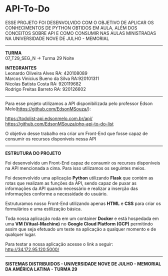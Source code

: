 # API-To-Do

ESSE PROJETO FOI DESENVOLVIDO COM O OBJETIVO DE APLICAR OS CONHECIMENTOS DE PYTHON OBTIDOS EM AULA, ALÉM DOS CONCEITOS SOBRE API E COMO CONSUMIR NAS AULAS MINISTRADAS NA UNIVERSIDADE NOVE DE JULHO - MEMORIAL

------------------------------------------------------------------------------------------------------------------------------

**TURMA**\
07_T29_SEG_N -> Turma 29 Noite

**INTEGRANTES**\
Leonardo Oliveira Alves                                        RA: 420108089\
Marcos Vinicius Bueno da Silva                                 RA:920101311\
Nicolas Batista Costa                                          RA: 920119682\
Rodrigo Freitas Barreto                                        RA: 920126602

------------------------------------------------------------------------------------------------------------------------------

Para esse projeto utilizamos a API disponibilizada pelo professor Edson Melo(https://github.com/EdsonMSouza/):

https://todolist-api.edsonmelo.com.br/api/ \
https://github.com/EdsonMSouza/php-api-to-do-list

O objetivo desse trabalho era criar um Front-End que fosse capaz de consumir os recursos disponíveis nessa API

------------------------------------------------------------------------------------------------------------------------------

**ESTRUTURA DO PROJETO**

Foi desenvolvido um Front-End capaz de consumir os recursos disponíveis na API mencionada a cima. Para isso utilizamos os seguintes meios.

Foi desenvolvido uma aplicação **Python** utilizando **Flask** que contém as rotas que realizam as funções da API, sendo capaz de puxar as informações da API quando necessário e realizar a inserção das informações conforme a necessidade do usuário.

Estruturamos nosso Front-End utilizando apenas **HTML** e **CSS** para criar os formulários e uma estilização básica.

Toda nossa aplicação roda em um container **Docker** e está hospedada em uma **VM (Vitual-Machine)** no **Google Cloud Platform (GCP)** permitindo assim que seja efetuado um teste na aplicação a qualquer momento e de qualquer lugar.

Para testar a nossa aplicação acesse o link a seguir: http://34.172.95.120:5000/

------------------------------------------------------------------------------------------------------------------------------

**SISTEMAS DISTRIBUIDOS - UNIVERSIDADE NOVE DE JULHO - MEMORIAL DA AMÉRICA LATINA - TURMA 29**
